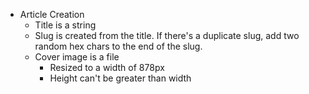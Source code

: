 - Article Creation
    - Title is a string
    - Slug is created from the title. If there's a duplicate slug, add two random hex chars to the end of the slug.
    - Cover image is a file
        - Resized to a width of 878px
        - Height can't be greater than width

